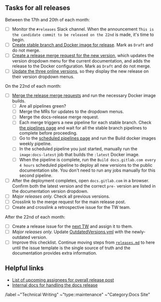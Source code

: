<!--
SET TITLE TO: docs.gitlab.com release XX.ZZ (monthname, YYYY)
-->

## Tasks for all releases

Between the 17th and 20th of each month:

- [ ] Monitor the `#releases` Slack channel. When the announcement
  `This is the candidate commit to be released on the 22nd` is made, it's time to begin.
- [ ] [Create stable branch and Docker image for release](https://gitlab.com/gitlab-org/gitlab-docs/-/blob/main/doc/releases.md#create-stable-branch-and-docker-image-for-release). Mark as `Draft` and do not merge.
- [ ] [Create a release merge request for the new version](https://gitlab.com/gitlab-org/gitlab-docs/-/blob/main/doc/releases.md#create-release-merge-request),
  which updates the version dropdown menu for the current documentation, and adds
  the release to the Docker configuration. Mark as `Draft` and do not merge.
- [ ] [Update the three online versions](https://gitlab.com/gitlab-org/gitlab-docs/-/blob/main/doc/releases.md#update-dropdown-for-online-versions),
  so they display the new release on their version dropdown menus.

On the 22nd of each month:

- [ ] [Merge the release merge requests](https://gitlab.com/gitlab-org/gitlab-docs/-/blob/main/doc/releases.md#merge-merge-requests-and-run-docker-image-builds)
  and run the necessary Docker image builds.
  - [ ] Are all pipelines green?
  - [ ] Merge the MRs for updates to the dropdown menus.
  - [ ] Merge the docs-release merge request.
  - [ ] Each merge triggers a new pipeline for each stable branch. Check
    [the pipelines page](https://gitlab.com/gitlab-org/gitlab-docs/pipeline_schedules)
    and wait for all the stable branch pipelines to complete before proceeding.
  - [ ] Go to the [scheduled pipelines page](https://gitlab.com/gitlab-org/gitlab-docs/pipeline_schedules)
    and run the Build docker images weekly pipeline.
  - [ ] In the scheduled pipeline you just started, manually run the `image:docs-latest` job that builds the `:latest` Docker image.
  - [ ] When the pipeline is complete, run the `Build docs.gitlab.com every 4 hours` scheduled pipeline to deploy all new versions to the public documentation site.
You don't need to run any jobs manually for this second pipeline.
- [ ] After the deployment completes, open `docs.gitlab.com` in a browser. Confirm
  both the latest version and the correct `pre-` version are listed in the documentation version dropdown.
- [ ] *Major releases only.* Check all previous versions.
- [ ] Crosslink to the merge request for the main release post.
- [ ] Create and crosslink a retrospective issue for the TW team.

After the 22nd of each month:

- [ ] Create a release issue for the [next TW](https://about.gitlab.com/handbook/marketing/blog/release-posts/managers/)
  and assign it to them.
- [ ] *Major releases only.* Update [OutdatedVersions.yml](https://gitlab.com/gitlab-org/gitlab/-/blob/master/doc/.vale/gitlab/OutdatedVersions.yml)
  with the newly-outdated version.
- [ ] Improve this checklist. Continue moving steps from
  [`releases.md`](https://gitlab.com/gitlab-org/gitlab-docs/-/blob/main/doc/releases.md)
  to here until the issue template is the single source of truth and the documentation provides extra information.

## Helpful links

- [List of upcoming assignees for overall release post](https://about.gitlab.com/handbook/marketing/blog/release-posts/managers/)
- [Internal docs for handling the docs release](https://gitlab.com/gitlab-org/gitlab-docs/-/blob/main/doc/releases.md)

/label ~"Technical Writing" ~"type::maintenance" ~"Category:Docs Site"
